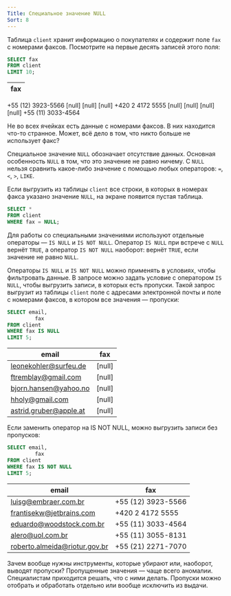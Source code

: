 ```yaml
---
Title: Специальное значение NULL
Sort: 8
---
```


Таблица `client` хранит информацию о покупателях и содержит поле `fax` с номерами факсов. Посмотрите на первые десять записей этого поля:

```SQL
SELECT fax
FROM client
LIMIT 10; 
```

fax|
--|
+55 (12) 3923-5566
[null]
[null]
[null]
+420 2 4172 5555
[null]
[null]
[null]
[null]
+55 (11) 3033-4564

Не во всех ячейках есть данные с номерами факсов. В них находится что-то странное. Может, всё дело в том, что никто больше не использует факс?

Специальное значение `NULL` обозначает отсутствие данных. Основная особенность `NULL` в том, что это значение не равно ничему. С `NULL` нельзя сравнить какое-либо значение с помощью любых операторов: `=`, `<`, `>`, `LIKE`. 

Если выгрузить из таблицы `client` все строки, в которых в номерах факса указано значение `NULL`, на экране появится пустая таблица.

```SQL
SELECT *
FROM client
WHERE fax = NULL; 
```

Для работы со специальными значениями используют отдельные операторы — `IS NULL` и `IS NOT NULL`. Оператор `IS NULL` при встрече с `NULL` вернёт `TRUE`, а оператор `IS NOT NULL` наоборот: вернёт `TRUE`, если значение не равно `NULL`.

Операторы `IS NULL` и `IS NOT NULL` можно применять в условиях, чтобы фильтровать данные. В запросе можно задать условие с оператором `IS NULL`, чтобы выгрузить записи, в которых есть пропуски. Такой запрос выгрузит из таблицы `client` поле с адресами электронной почты и поле с номерами факсов, в котором все значения — пропуски:

```SQL
SELECT email,
         fax
FROM client
WHERE fax IS NULL
LIMIT 5; 
```

email|	fax
--|--
leonekohler@surfeu.de|	[null]
ftremblay@gmail.com|	[null]
bjorn.hansen@yahoo.no|	[null]
hholy@gmail.com|	[null]
astrid.gruber@apple.at|	[null]

Если заменить оператор на IS NOT NULL, можно выгрузить записи без пропусков:

```SQL
SELECT email,
         fax
FROM client
WHERE fax IS NOT NULL
LIMIT 5; 
```

email|	fax
--|--
luisg@embraer.com.br|	+55 (12) 3923-5566
frantisekw@jetbrains.com|	+420 2 4172 5555
eduardo@woodstock.com.br|	+55 (11) 3033-4564
alero@uol.com.br|	+55 (11) 3055-8131
roberto.almeida@riotur.gov.br|	+55 (21) 2271-7070

Зачем вообще нужны инструменты, которые убирают или, наоборот, выводят пропуски? Пропущенные значения — чаще всего аномалии. Специалистам приходится решать, что с ними делать. Пропуски можно отобрать и обработать отдельно или вообще исключить из выдачи.